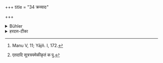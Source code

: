 +++
title = "34 क्रव्यादः"

+++

<details><summary>Bühler</summary>

34. Carnivorous (birds are forbidden), [^22] 


[^22]:  Manu V, 11; Yājñ. I, 172.
</details>

<details><summary>हरदत्त-टीका</summary>

## सूत्रम्
[^४]क्रव्यादः ॥ ३४ ।।
## टिप्पनी
क्रव्यं मांसं तदेव केवलं येऽदन्ति ते क्रव्यादाः गृध्रादयः। ते ऽप्यभक्ष्याः ॥ ३४ ॥  

[^४]:

    एतदादि सूत्रत्रयमेकीकृतं क पु.
</details>
